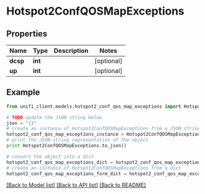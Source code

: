 # Hotspot2ConfQOSMapExceptions


## Properties

Name | Type | Description | Notes
------------ | ------------- | ------------- | -------------
**dcsp** | **int** |  | [optional] 
**up** | **int** |  | [optional] 

## Example

```python
from unifi_client.models.hotspot2_conf_qos_map_exceptions import Hotspot2ConfQOSMapExceptions

# TODO update the JSON string below
json = "{}"
# create an instance of Hotspot2ConfQOSMapExceptions from a JSON string
hotspot2_conf_qos_map_exceptions_instance = Hotspot2ConfQOSMapExceptions.from_json(json)
# print the JSON string representation of the object
print Hotspot2ConfQOSMapExceptions.to_json()

# convert the object into a dict
hotspot2_conf_qos_map_exceptions_dict = hotspot2_conf_qos_map_exceptions_instance.to_dict()
# create an instance of Hotspot2ConfQOSMapExceptions from a dict
hotspot2_conf_qos_map_exceptions_form_dict = hotspot2_conf_qos_map_exceptions.from_dict(hotspot2_conf_qos_map_exceptions_dict)
```
[[Back to Model list]](../README.md#documentation-for-models) [[Back to API list]](../README.md#documentation-for-api-endpoints) [[Back to README]](../README.md)


